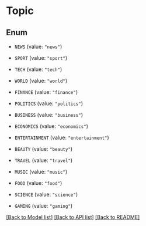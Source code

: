# Topic

## Enum


* `NEWS` (value: `"news"`)

* `SPORT` (value: `"sport"`)

* `TECH` (value: `"tech"`)

* `WORLD` (value: `"world"`)

* `FINANCE` (value: `"finance"`)

* `POLITICS` (value: `"politics"`)

* `BUSINESS` (value: `"business"`)

* `ECONOMICS` (value: `"economics"`)

* `ENTERTAINMENT` (value: `"entertainment"`)

* `BEAUTY` (value: `"beauty"`)

* `TRAVEL` (value: `"travel"`)

* `MUSIC` (value: `"music"`)

* `FOOD` (value: `"food"`)

* `SCIENCE` (value: `"science"`)

* `GAMING` (value: `"gaming"`)


[[Back to Model list]](../README.md#documentation-for-models) [[Back to API list]](../README.md#documentation-for-api-endpoints) [[Back to README]](../README.md)


